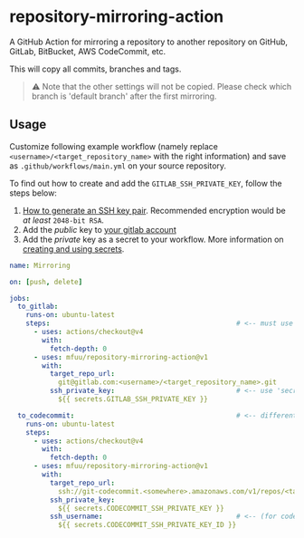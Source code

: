 # repository-mirroring-action

A GitHub Action for mirroring a repository to another repository on GitHub, GitLab, BitBucket, AWS CodeCommit, etc.

This will copy all commits, branches and tags.

>⚠️ Note that the other settings will not be copied. Please check which branch is 'default branch' after the first mirroring.

## Usage

Customize following example workflow (namely replace `<username>/<target_repository_name>` with the right information) and save as `.github/workflows/main.yml` on your source repository.

To find out how to create and add the `GITLAB_SSH_PRIVATE_KEY`, follow the steps below:
1. [How to generate an SSH key pair](https://docs.gitlab.com/ee/ssh/#generate-an-ssh-key-pair). Recommended encryption would be _at least_ `2048-bit RSA`.
2. Add the _public_ key to [your gitlab account](https://gitlab.com/-/profile/keys)
3. Add the _private_ key as a secret to your workflow. More information on [creating and using secrets](https://help.github.com/en/actions/automating-your-workflow-with-github-actions/creating-and-using-encrypted-secrets).


```yaml
name: Mirroring

on: [push, delete]

jobs:
  to_gitlab:
    runs-on: ubuntu-latest
    steps:                                              # <-- must use actions/checkout before mirroring!
      - uses: actions/checkout@v4
        with:
          fetch-depth: 0
      - uses: mfuu/repository-mirroring-action@v1
        with:
          target_repo_url:
            git@gitlab.com:<username>/<target_repository_name>.git
          ssh_private_key:                              # <-- use 'secrets' to pass credential information.
            ${{ secrets.GITLAB_SSH_PRIVATE_KEY }}

  to_codecommit:                                        # <-- different jobs are executed in parallel.
    runs-on: ubuntu-latest
    steps:
      - uses: actions/checkout@v4
        with:
          fetch-depth: 0
      - uses: mfuu/repository-mirroring-action@v1
        with:
          target_repo_url:
            ssh://git-codecommit.<somewhere>.amazonaws.com/v1/repos/<target_repository_name>
          ssh_private_key:
            ${{ secrets.CODECOMMIT_SSH_PRIVATE_KEY }}
          ssh_username:                                 # <-- (for codecommit) you need to specify ssh-key-id as ssh username.
            ${{ secrets.CODECOMMIT_SSH_PRIVATE_KEY_ID }}
```
